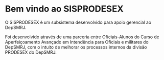 # Bem vindo ao SISPRODESEX

O SISPRODESEX é um subsistema desenvolvido para apoio gerencial ao DepSMRJ.

Foi desenvolvido através de uma parceria entre Oficiais-Alunos do Curso de Aperfeiçoamento Avançado em Intendência para Oficiais e militares do DepSMRJ, com o intuito de melhorar os processos internos da divisão PRODESEX do DepSMRJ.